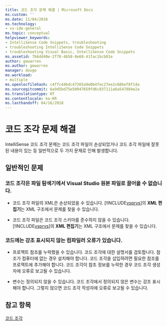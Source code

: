```yaml
---
title: 코드 조각 문제 해결 | Microsoft Docs
ms.custom: ''
ms.date: 11/04/2016
ms.technology:
- vs-ide-general
ms.topic: conceptual
helpviewer_keywords:
- IntelliSense Code Snippets, troubleshooting
- troubleshooting IntelliSense Code Snippets
- troubleshooting Visual Basic, IntelliSense Code Snippets
ms.assetid: 7b6dd40e-2f78-4b50-8e68-41fac1bcb81e
author: gewarren
ms.author: gewarren
manager: douge
ms.workload:
- multiple
ms.openlocfilehash: c4ffc44bdc47265a9e0b4fec27ee2c68bef8f14a
ms.sourcegitcommit: 6a9d5bd75e50947659fd6c837111a6a547884e2a
ms.translationtype: HT
ms.contentlocale: ko-KR
ms.lasthandoff: 04/16/2018
---
```

# <a name="troubleshooting-snippets"></a>코드 조각 문제 해결
IntelliSense 코드 조각 문제는 코드 조각 파일이 손상되었거나 코드 조각 파일에 잘못된 내용이 있는 등 일반적으로 두 가지 문제로 인해 발생합니다.  
  
## <a name="common-problems"></a>일반적인 문제  
  
### <a name="the-snippet-cannot-be-dragged-from-file-explorer-to-a-visual-studio-source-file"></a>코드 조각은 파일 탐색기에서 Visual Studio 원본 파일로 끌어올 수 없습니다.  
  
-   코드 조각 파일의 XML은 손상되었을 수 있습니다. [!INCLUDE[vsprvs](../code-quality/includes/vsprvs_md.md)]의 **XML 편집기**는 XML 구조에서 문제를 찾을 수 있습니다.  
  
-   코드 조각 파일은 코드 조각 스키마를 준수하지 않을 수 있습니다. [!INCLUDE[vsprvs](../code-quality/includes/vsprvs_md.md)]의 **XML 편집기**는 XML 구조에서 문제를 찾을 수 있습니다.  
  
### <a name="the-code-has-compiler-errors-that-are-not-highlighted"></a>코드에는 강조 표시되지 않는 컴파일러 오류가 있습니다.  
  
-   프로젝트 참조를 누락했을 수 있습니다. 코드 조각에 대한 설명서를 검토합니다. 참조가 컴퓨터에 없는 경우 설치해야 합니다. 코드 조각을 삽입하려면 필요한 참조를 프로젝트에 추가해야 합니다. 코드 조각이 참조 정보를 누락한 경우 코드 조각 생성자에 오류로 보고될 수 있습니다.  
  
-   변수는 정의되지 않을 수 있습니다. 코드 조각에서 정의되지 않은 변수는 강조 표시해야 합니다. 그렇지 않으면 코드 조각 작성자에 오류로 보고될 수 있습니다.  
  
## <a name="see-also"></a>참고 항목  
 [코드 조각](../ide/code-snippets.md)